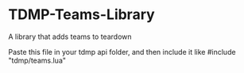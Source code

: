 # TDMP-Teams-Library
A library that adds teams to teardown

Paste this file in your tdmp api folder, and then include it like #include "tdmp/teams.lua"
